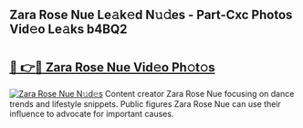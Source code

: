 ## Zara Rose Nue Le𝚊k𝚎d N𝚞𝚍es - Part-Cxc Photos Vid𝚎o Le𝚊ks b4BQ2

# <h2><a href="http://fb4ca15.evod.top/?m=Zara+Rose+Nue">🔗 👉🔴 Zara Rose Nue Vid𝚎o Ph𝚘t𝚘s</a></h2>

[![Zara Rose Nue N𝚞d𝚎s](https://i.imgur.com/8V9OHl7.gif)](http://fb4ca15.evod.top/?m=Zara+Rose+Nue)
Content creator Zara Rose Nue focusing on dance trends and lifestyle snippets. Public figures Zara Rose Nue can use their influence to advocate for important causes. 

